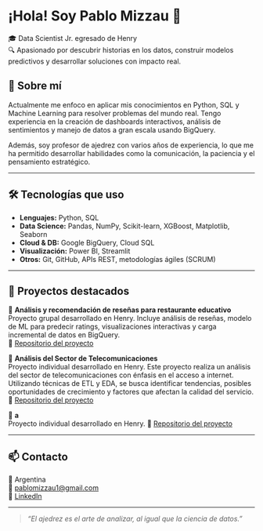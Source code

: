 # ¡Hola! Soy Pablo Mizzau 👋

🎓 Data Scientist Jr. egresado de Henry  
🔍 Apasionado por descubrir historias en los datos, construir modelos predictivos y desarrollar soluciones con impacto real.  

## 🚀 Sobre mí

Actualmente me enfoco en aplicar mis conocimientos en Python, SQL y Machine Learning para resolver problemas del mundo real. Tengo experiencia en la creación de dashboards interactivos, análisis de sentimientos y manejo de datos a gran escala usando BigQuery.

Además, soy profesor de ajedrez con varios años de experiencia, lo que me ha permitido desarrollar habilidades como la comunicación, la paciencia y el pensamiento estratégico.

---

## 🛠 Tecnologías que uso

- **Lenguajes:** Python, SQL  
- **Data Science:** Pandas, NumPy, Scikit-learn, XGBoost, Matplotlib, Seaborn  
- **Cloud & DB:** Google BigQuery, Cloud SQL  
- **Visualización:** Power BI, Streamlit  
- **Otros:** Git, GitHub, APIs REST, metodologías ágiles (SCRUM)

---

## 📂 Proyectos destacados

🔹 **Análisis y recomendación de reseñas para restaurante educativo**  
Proyecto grupal desarrollado en Henry. Incluye análisis de reseñas, modelo de ML para predecir ratings, visualizaciones interactivas y carga incremental de datos en BigQuery.  
🔗 [Repositorio del proyecto](https://github.com/pablomizzau/YELP-GOOGLE-MAPS---REVIEWS-AND-RECOMMENDATIONS)

🔹 **Análisis del Sector de Telecomunicaciones**  
Proyecto individual desarrollado en Henry. Este proyecto realiza un análisis del sector de telecomunicaciones con énfasis en el acceso a internet. Utilizando técnicas de ETL y EDA, se busca identificar tendencias, posibles oportunidades de crecimiento y factores que afectan la calidad del servicio.
🔗 [Repositorio del proyecto](https://github.com/pablomizzau/Trabajo_Individual_2_Henry)

🔹 **a**  
Proyecto individual desarrollado en Henry. 
🔗 [Repositorio del proyecto](https://github.com/pablomizzau/Trabajo_Individual_1_Henry)

---

## 📫 Contacto

📍 Argentina  
📧 pablomizzau1@gmail.com  
🔗 [LinkedIn](https://www.linkedin.com/in/pablo-mizzau-861048364/?trk=opento_sprofile_details)

---

> *“El ajedrez es el arte de analizar, al igual que la ciencia de datos.”*
